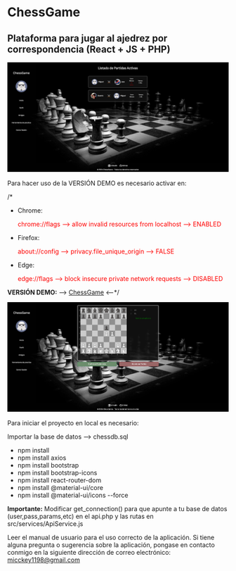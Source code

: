 # ChessGame

## Plataforma para jugar al ajedrez por correspondencia (React + JS + PHP)

![Pantalla de Inicio](src/assets/inicio.PNG)

Para hacer uso de la VERSIÓN DEMO es necesario activar en:

/*
<ul>
<li>Chrome:</li>
<p style="color:red;">chrome://flags --> allow invalid resources from localhost --> ENABLED </p>
<li>Firefox:</li>
<p style="color:red;">about://config --> privacy.file_unique_origin --> FALSE </p>
<li>Edge:</li>
<p style="color:red;">edge://flags --> block insecure private network requests --> DISABLED </p>
</ul>

**VERSIÓN DEMO:** --> [ChessGame](https://chessg4me.000webhostapp.com) <--*/

![Partida](src/assets/partida.PNG)

Para iniciar el proyecto en local es necesario:

Importar la base de datos --> chessdb.sql

<ul>
  <li>npm install</li>
  <li>npm install axios</li>
  <li>npm install bootstrap</li>
  <li>npm install bootstrap-icons</li>
  <li>npm install react-router-dom</li>
  <li>npm install @material-ui/core</li>
  <li>npm install @material-ui/icons --force</li>
</ul>

**Importante:** Modificar get_connection() para que apunte a tu base de datos (user,pass,params,etc) en el api.php y las rutas en src/services/ApiService.js

Leer el manual de usuario para el uso correcto de la aplicación. Si tiene alguna pregunta o sugerencia sobre la aplicación, pongase en contacto conmigo en la siguiente dirección de correo electrónico: micckey1198@gmail.com
